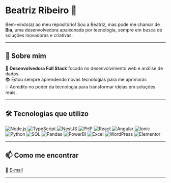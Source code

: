 # Beatriz Ribeiro 🦝
Bem-vindo(a) ao meu repositório! Sou a Beatriz, mas pode me chamar de **Bia**, uma desenvolvedora apaixonada por tecnologia, sempre em busca de soluções inovadoras e criativas.

---

## 🚀 **Sobre mim**  
🎯 **Desenvolvedora Full Stack** focada no desenvolvimento web e análise de dados.  
📚 Estou sempre aprendendo novas tecnologias para me aprimorar.  
💡 Acredito no poder da tecnologia para transformar ideias em soluções reais.

---

## 🛠️ **Tecnologias que utilizo**  

![Node.js](https://img.shields.io/badge/-Node.js-339933?style=flat-square&logo=Node.js&logoColor=white)
![TypeScript](https://img.shields.io/badge/-TypeScript-3178C6?style=flat-square&logo=TypeScript&logoColor=white)
![NestJS](https://img.shields.io/badge/-NestJS-E0234E?style=flat-square&logo=NestJS&logoColor=white)
![PHP](https://img.shields.io/badge/-PHP-777BB4?style=flat-square&logo=php&logoColor=white) 
![React](https://img.shields.io/badge/-React-61DAFB?style=flat-square&logo=React&logoColor=black)
![Angular](https://img.shields.io/badge/-Angular-DD0031?style=flat-square&logo=Angular&logoColor=white)
![Ionic](https://img.shields.io/badge/-Ionic-3880FF?style=flat-square&logo=Ionic&logoColor=white)
![Python](https://img.shields.io/badge/-Python-3776AB?style=flat-square&logo=Python&logoColor=white)
![SQL](https://img.shields.io/badge/-SQL-4479A1?style=flat-square&logo=MySQL&logoColor=white)
![Pandas](https://img.shields.io/badge/-Pandas-150458?style=flat-square&logo=Pandas&logoColor=white)
![PowerBI](https://img.shields.io/badge/-PowerBI-F2C811?style=flat-square&logo=Power-BI&logoColor=black)
![Excel](https://img.shields.io/badge/-Excel-217346?style=flat-square&logo=Microsoft-Excel&logoColor=white)
![WordPress](https://img.shields.io/badge/-WordPress-21759B?style=flat-square&logo=WordPress&logoColor=white)
![Elementor](https://img.shields.io/badge/-Elementor-92003B?style=flat-square&logo=Elementor&logoColor=white)

---

## 📫 **Como me encontrar**  
  
📧 [E-mail](mailto:ribeiro.beatriz1888@gmail.com)  


---
